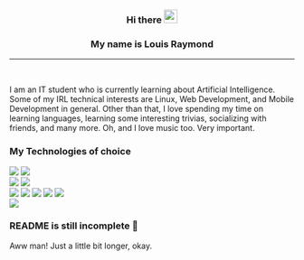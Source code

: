 <h3 align="center">Hi there <img src="https://raw.githubusercontent.com/MartinHeinz/MartinHeinz/master/wave.gif" width="24px"></h3>
<h3 align="center">My name is Louis Raymond</h3>
<hr />
<br />
<p>I am an IT student who is currently learning about Artificial Intelligence. Some of my IRL technical interests are Linux, Web Development, and Mobile Development in general. Other than that, I love spending my time on learning languages, learning some interesting trivias, socializing with friends, and many more. Oh, and I love music too. Very important.</p> 

### My Technologies of choice
![](https://img.shields.io/badge/OS-Linux-informational?style=flat&logo=arch-linux&logoColor=white&color=1793D1&labelColor=3f3f3f)
![](https://img.shields.io/badge/OS-macOS-informational?style=flat&logo=apple&logoColor=white&color=9933CC&labelColor=3f3f3f)  
![](https://img.shields.io/badge/Text_Editor-Vim-informational?style=flat&logo=vim&logoColor=white&color=019733&labelColor=3f3f3f)
![](https://img.shields.io/badge/IDE-Intellij_IDEA-informational?style=flat&logo=intellij-idea&logoColor=white&color=000000&labelColor=3f3f3f)  
![](https://img.shields.io/badge/Language-Javascript-informational?style=flat&logo=javascript&logoColor=white&color=F7DF1E&labelColor=3f3f3f)
![](https://img.shields.io/badge/Language-Python-informational?style=flat&logo=python&logoColor=white&color=3776AB&labelColor=3f3f3f)
![](https://img.shields.io/badge/Language-GNU_Bash-informational?style=flat&logo=gnu-bash&logoColor=white&color=4EAA25&labelColor=3f3f3f)
![](https://img.shields.io/badge/Language-C/C++-informational?style=flat&logo=c%2b%2b&logoColor=white&color=00599C&labelColor=3f3f3f)
![](https://img.shields.io/badge/Language-Lua-informational?style=flat&logo=lua&logoColor=white&color=2C2D72&labelColor=3f3f3f)  
![](https://img.shields.io/badge/Library-React.js-informational?style=flat&logo=react&logoColor=white&color=61DAFB&labelColor=3f3f3f)
### README is still incomplete :no_good:
Aww man! Just a little bit longer, okay.
<!--
**ccxex29/ccxex29** is a ✨ _special_ ✨ repository because its `README.md` (this file) appears on your GitHub profile.

Here are some ideas to get you started:

- 🔭 I’m currently working on ...
- 🌱 I’m currently learning ...
- 👯 I’m looking to collaborate on ...
- 🤔 I’m looking for help with ...
- 💬 Ask me about ...
- 📫 How to reach me: ...
- 😄 Pronouns: ...
- ⚡ Fun fact: ...
-->
